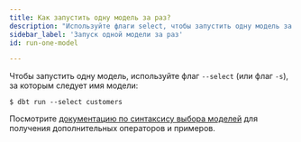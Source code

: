 ```yaml
---
title: Как запустить одну модель за раз?
description: "Используйте флаги select, чтобы запустить одну модель за раз"
sidebar_label: 'Запуск одной модели за раз'
id: run-one-model

---
```


Чтобы запустить одну модель, используйте флаг `--select` (или флаг `-s`), за которым следует имя модели:

```shell
$ dbt run --select customers
```

Посмотрите [документацию по синтаксису выбора моделей](/reference/node-selection/syntax) для получения дополнительных операторов и примеров.